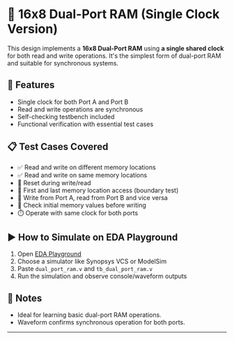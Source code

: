 # 📘 16x8 Dual-Port RAM (Single Clock Version)

This design implements a **16x8 Dual-Port RAM** using **a single shared clock** for both read and write operations. It's the simplest form of dual-port RAM and suitable for synchronous systems.

## 🔧 Features

- Single clock for both Port A and Port B
- Read and write operations are synchronous
- Self-checking testbench included
- Functional verification with essential test cases

## 📋 Test Cases Covered

- ✅ Read and write on different memory locations
- ✅ Read and write on same memory locations
- 🔄 Reset during write/read
- 🧭 First and last memory location access (boundary test)
- 🔁 Write from Port A, read from Port B and vice versa
- 🧼 Check initial memory values before writing
- ⏱️ Operate with same clock for both ports

## ▶️ How to Simulate on EDA Playground

1. Open [EDA Playground](https://edaplayground.com/)
2. Choose a simulator like Synopsys VCS or ModelSim
3. Paste `dual_port_ram.v` and `tb_dual_port_ram.v`
4. Run the simulation and observe console/waveform outputs

## 📌 Notes

- Ideal for learning basic dual-port RAM operations.
- Waveform confirms synchronous operation for both ports.

---
